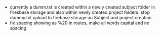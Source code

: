 - currently a dumm.txt is created within a newly created subject folder in firesbase storage and also within newly created project folders. stop dummy.txt upload to firebase storage on Subject and project creation
- fix spacing showing as %20 in routes, make all words capital and no spacing